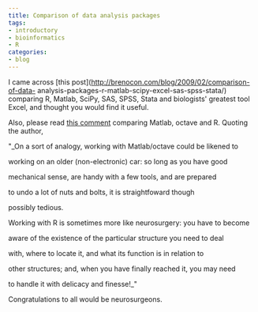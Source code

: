 ```yaml
---
title: Comparison of data analysis packages
tags:
- introductory
- bioinformatics
- R
categories:
- blog
---
```

I came across [this post](http://brenocon.com/blog/2009/02/comparison-of-data-
analysis-packages-r-matlab-scipy-excel-sas-spss-stata/) comparing R, Matlab,
SciPy, SAS, SPSS, Stata and biologists' greatest tool Excel, and thought you
would find it useful.
<!--more-->

Also, please read [this
comment](http://tolstoy.newcastle.edu.au/R/help/04/04/1307.html) comparing
Matlab, octave and R. Quoting the author,

"_On a sort of analogy, working with Matlab/octave could be likened to

working on an older (non-electronic) car: so long as you have good

mechanical sense, are handy with a few tools, and are prepared

to undo a lot of nuts and bolts, it is straightfoward though

possibly tedious.

Working with R is sometimes more like neurosurgery: you have to become

aware of the existence of the particular structure you need to deal

with, where to locate it, and what its function is in relation to

other structures; and, when you have finally reached it, you may need

to handle it with delicacy and finesse!_"

Congratulations to all would be neurosurgeons.

